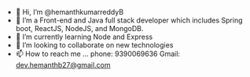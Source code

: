 - 👋 Hi, I’m @hemanthkumarreddyB
- 👀 I’m a Front-end and Java full stack developer which includes Spring boot, ReactJS, NodeJS, and MongoDB.
- 🌱 I’m currently learning Node and Express
- 💞️ I’m looking to collaborate on new technologies
- 📫 How to reach me ...
      phone: 9390069636 
      Gmail: dev.hemanthb27@gmail.com
<!---
hemanthkumarreddyB/hemanthkumarreddyB is a ✨ special ✨ repository because its `README.md` (this file) appears on your GitHub profile.
You can click the Preview link to take a look at your changes.
--->
